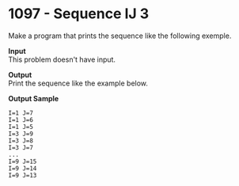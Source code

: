 # 1097 - Sequence IJ 3

Make a program that prints the sequence like the following exemple.

**Input**<br>
This problem doesn't have input.

**Output**<br>
Print the sequence like the example below.

**Output Sample**
```
I=1 J=7
I=1 J=6
I=1 J=5
I=3 J=9
I=3 J=8
I=3 J=7
...
I=9 J=15
I=9 J=14
I=9 J=13
```